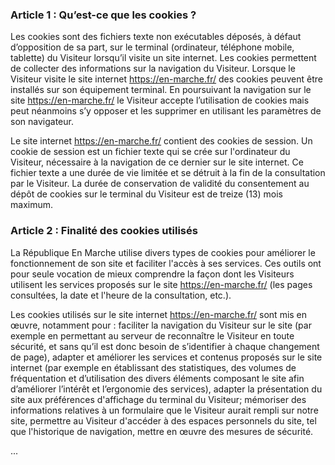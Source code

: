 ### Article 1 : Qu’est-ce que les cookies ?

Les cookies sont des fichiers texte non exécutables déposés, à défaut d’opposition de sa part, sur le terminal (ordinateur, téléphone mobile, tablette) du Visiteur lorsqu’il visite un site internet. Les cookies permettent de collecter des informations sur la navigation du Visiteur.
Lorsque le Visiteur visite le site internet https://en-marche.fr/ des cookies peuvent être installés sur son équipement terminal.
En poursuivant la navigation sur le site https://en-marche.fr/ le Visiteur accepte l’utilisation de cookies mais peut néanmoins s’y opposer et les supprimer en utilisant les paramètres de son navigateur.

Le site internet https://en-marche.fr/ contient des cookies de session. Un cookie de session est un fichier texte qui se crée sur l'ordinateur du Visiteur, nécessaire à la navigation de ce dernier sur le site internet. Ce fichier texte a une durée de vie limitée et se détruit à la fin de la consultation par le Visiteur.
La durée de conservation de validité du consentement au dépôt de cookies sur le terminal du Visiteur est de treize (13) mois maximum.

### Article 2 : Finalité des cookies utilisés

La République En Marche utilise divers types de cookies pour améliorer le fonctionnement de son site et faciliter l'accès à ses services. Ces outils ont pour seule vocation de mieux comprendre la façon dont les Visiteurs utilisent les services proposés sur le site https://en-marche.fr/ (les pages consultées, la date et l'heure de la consultation, etc.).

Les cookies utilisés sur le site internet https://en-marche.fr/ sont mis en œuvre, notamment pour :
faciliter la navigation du Visiteur sur le site (par exemple en permettant au serveur de reconnaître le Visiteur en toute sécurité, et sans qu’il est donc besoin de s’identifier à chaque changement de page),
adapter et améliorer les services et contenus proposés sur le site internet (par exemple en établissant des statistiques, des volumes de fréquentation et d’utilisation des divers éléments composant le site afin d’améliorer l’intérêt et l’ergonomie des services),
adapter la présentation du site aux préférences d'affichage du terminal du Visiteur;
mémoriser des informations relatives à un formulaire que le Visiteur aurait rempli sur notre site,
permettre au Visiteur d'accéder à des espaces personnels du site, tel que l'historique de navigation,
mettre en œuvre des mesures de sécurité.

...
